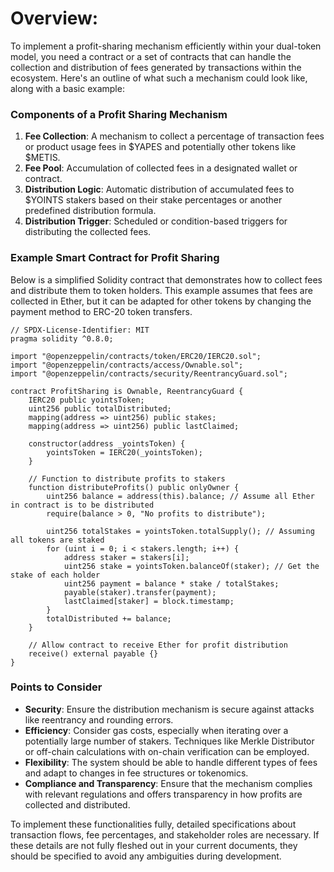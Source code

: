 # Overview:

To implement a profit-sharing mechanism efficiently within your dual-token model, you need a contract or a set of contracts that can handle the collection and distribution of fees generated by transactions within the ecosystem. Here's an outline of what such a mechanism could look like, along with a basic example:

### Components of a Profit Sharing Mechanism
1. **Fee Collection**: A mechanism to collect a percentage of transaction fees or product usage fees in $YAPES and potentially other tokens like $METIS.
2. **Fee Pool**: Accumulation of collected fees in a designated wallet or contract.
3. **Distribution Logic**: Automatic distribution of accumulated fees to $YOINTS stakers based on their stake percentages or another predefined distribution formula.
4. **Distribution Trigger**: Scheduled or condition-based triggers for distributing the collected fees.

### Example Smart Contract for Profit Sharing

Below is a simplified Solidity contract that demonstrates how to collect fees and distribute them to token holders. This example assumes that fees are collected in Ether, but it can be adapted for other tokens by changing the payment method to ERC-20 token transfers.

```solidity
// SPDX-License-Identifier: MIT
pragma solidity ^0.8.0;

import "@openzeppelin/contracts/token/ERC20/IERC20.sol";
import "@openzeppelin/contracts/access/Ownable.sol";
import "@openzeppelin/contracts/security/ReentrancyGuard.sol";

contract ProfitSharing is Ownable, ReentrancyGuard {
    IERC20 public yointsToken;
    uint256 public totalDistributed;
    mapping(address => uint256) public stakes;
    mapping(address => uint256) public lastClaimed;

    constructor(address _yointsToken) {
        yointsToken = IERC20(_yointsToken);
    }

    // Function to distribute profits to stakers
    function distributeProfits() public onlyOwner {
        uint256 balance = address(this).balance; // Assume all Ether in contract is to be distributed
        require(balance > 0, "No profits to distribute");

        uint256 totalStakes = yointsToken.totalSupply(); // Assuming all tokens are staked
        for (uint i = 0; i < stakers.length; i++) {
            address staker = stakers[i];
            uint256 stake = yointsToken.balanceOf(staker); // Get the stake of each holder
            uint256 payment = balance * stake / totalStakes;
            payable(staker).transfer(payment);
            lastClaimed[staker] = block.timestamp;
        }
        totalDistributed += balance;
    }

    // Allow contract to receive Ether for profit distribution
    receive() external payable {}
}
```

### Points to Consider
- **Security**: Ensure the distribution mechanism is secure against attacks like reentrancy and rounding errors.
- **Efficiency**: Consider gas costs, especially when iterating over a potentially large number of stakers. Techniques like Merkle Distributor or off-chain calculations with on-chain verification can be employed.
- **Flexibility**: The system should be able to handle different types of fees and adapt to changes in fee structures or tokenomics.
- **Compliance and Transparency**: Ensure that the mechanism complies with relevant regulations and offers transparency in how profits are collected and distributed.

To implement these functionalities fully, detailed specifications about transaction flows, fee percentages, and stakeholder roles are necessary. If these details are not fully fleshed out in your current documents, they should be specified to avoid any ambiguities during development.
